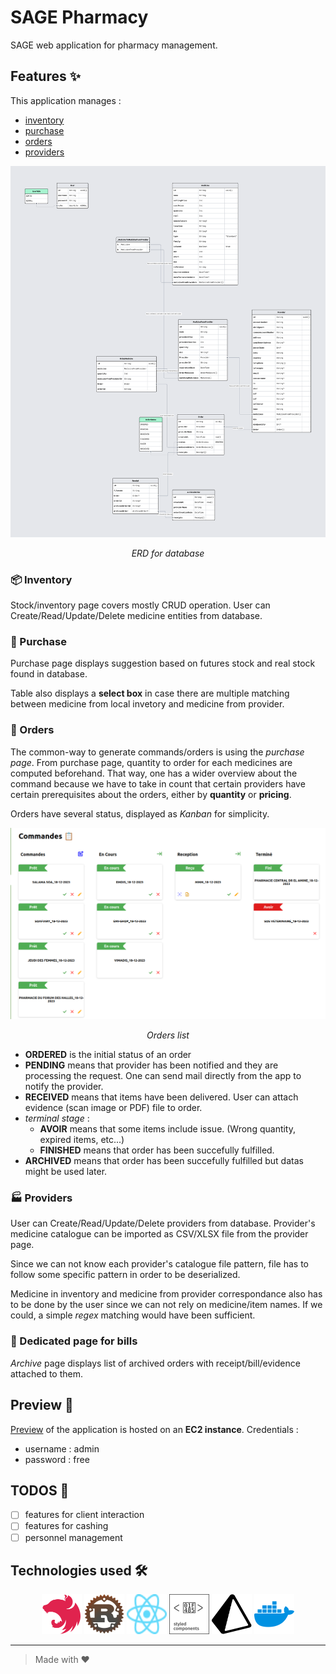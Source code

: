 # SAGE Pharmacy

SAGE web application for pharmacy management.

## Features ✨

This application manages :

<ul>
    <li><a href="#inventory">inventory</a></li>
    <li><a href="#purchase">purchase</a></li>
    <li><a href="#commands">orders</a></li>
    <li><a href="#providers">providers</a></li>
</ul>

<img src="./assets/UML.png" alt="UML" />
<p align="center"><em>ERD for database</em></p>

<h3 id="inventory">📦 Inventory</h3>
Stock/inventory page covers mostly CRUD operation. User can Create/Read/Update/Delete medicine entities from database.

<h3 id="purchase">🛒 Purchase</h3>
Purchase page displays suggestion based on futures stock and real stock found in database.

Table also displays a **select box** in case there are multiple matching between medicine from local invetory and medicine from provider.

<h3 id="commands">📝 Orders</h3>

The common-way to generate commands/orders is using the _purchase page_. From purchase page, quantity to order for each medicines are computed beforehand. That way, one has a wider overview about the command because we have to take in count that certain providers have certain prerequisites about the orders, either by **quantity** or **pricing**.

Orders have several status, displayed as _Kanban_ for simplicity.

<img src="./assets/orders.png" alt="orders" />
<p align="center"><em>Orders list</em></p>

- **ORDERED** is the initial status of an order
- **PENDING** means that provider has been notified and they are processing the request. One can send mail directly from the app to notify the provider.
- **RECEIVED** means that items have been delivered. User can attach evidence (scan image or PDF) file to order.
- _terminal stage_ :
  - **AVOIR** means that some items include issue. (Wrong quantity, expired items, etc...)
  - **FINISHED** means that order has been succefully fulfilled.
- **ARCHIVED** means that order has been succefully fulfilled but datas might be used later.

<h3 id="providers">🏭 Providers</h3>
User can Create/Read/Update/Delete providers from database. Provider's medicine catalogue can be imported as CSV/XLSX file from the provider page.

Since we can not know each provider's catalogue file pattern, file has to follow some specific pattern in order to be deserialized.

Medicine in inventory and medicine from provider correspondance also has to be done by the user since we can not rely on medicine/item names. If we could, a simple _regex_ matching would have been sufficient.

<h3 id="providers">🧾 Dedicated page for bills</h3>

_Archive_ page displays list of archived orders with receipt/bill/evidence attached to them.

## Preview 🚧

[Preview](http://3.19.232.21/) of the application is hosted on an **EC2 instance**. Credentials :

- username : admin
- password : free

## TODOS 📝

- [ ] features for client interaction
- [ ] features for cashing
- [ ] personnel management

## Technologies used 🛠️

<div align="center">
    <a href="https://nestjs.com/">
    <img width="64" height="64" src="./assets/nestjs.svg" alt="nestjs-icon" /></a>
    <a href="https://www.rust-lang.org/">
    <img width="64" height="64" src="./assets/rust.png" alt="rust-icon" /></a>
    <a href="https://react.dev/">
    <img width="64" height="64" src="./assets/react.svg" alt="react-icon" /></a>
    <a href="https://styled-components.com/">
    <img width="64" height="64" src="./assets/styled-components.svg" alt="styled-components-icon" /></a>
    <a href="https://www.prisma.io/">
    <img width="64" height="64" src="./assets/prisma.svg" alt="prisma-icon" /></a>
    <a href="https://www.docker.com/">
    <img width="64" height="64" src="./assets/docker.svg" alt="docker-icon" /></a>
</div>

<hr />

> Made with ❤️
